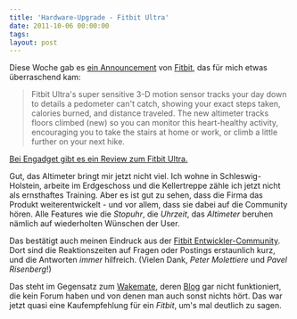 ```yaml
---
title: 'Hardware-Upgrade - Fitbit Ultra'
date: 2011-10-06 00:00:00 
tags: 
layout: post
---
```

Diese Woche gab es [ein Announcement][2] von [Fitbit][1], das für mich etwas überraschend kam:

> Fitbit Ultra's super sensitive 3-D motion sensor tracks
> your day down to details a pedometer can't catch, showing
> your exact steps taken, calories burned, and distance
> traveled. The new altimeter tracks floors climbed (new)
> so you can monitor this heart-healthy activity, 
> encouraging you to take the stairs at home or work,
> or climb a little further on your next hike.

[Bei Engadget gibt es ein Review zum Fitbit Ultra.][3]

Gut, das Altimeter bringt mir jetzt nicht viel. Ich wohne in Schleswig-Holstein, arbeite im Erdgeschoss und die Kellertreppe zähle ich jetzt nicht als ernsthaftes Training. Aber es ist gut zu sehen, dass die Firma das Produkt weiterentwickelt - und vor allem, dass sie dabei auf die Community hören. Alle Features wie die *Stopuhr*, die *Uhrzeit*, das *Altimeter* beruhen nämlich auf wiederholten Wünschen der User.

Das bestätigt auch meinen Eindruck aus der [Fitbit Entwickler-Community][4]. Dort sind die Reaktionszeiten auf Fragen oder Postings erstaunlich kurz, und die Antworten *immer* hilfreich. (Vielen Dank, *Peter Molettiere* und *Pavel Risenberg*!)

Das steht im Gegensatz zum [Wakemate][5], deren [Blog][6] gar nicht funktioniert, die kein Forum haben und von denen man auch sonst nichts hört. Das war jetzt quasi eine Kaufempfehlung für ein *Fitbit*, um's mal deutlich zu sagen.


[1]: http://www.fitbit.com/
[2]: http://www.fitbit.com/product/features
[3]: http://www.engadget.com/2011/10/03/fitbit-ultra-review/
[4]: http://dev.fitbit.com/
[5]: http://www.wakemate.com/
[6]: http://blog.wakemate.com/

